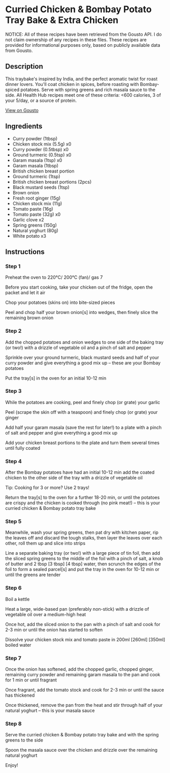 # Curried Chicken & Bombay Potato Tray Bake & Extra Chicken

NOTICE: All of these recipes have been retrieved from the Gousto API. I do not claim ownership of any recipes in these files. These recipes are provided for informational purposes only, based on publicly available data from Gousto.

## Description

This traybake's inspired by India, and the perfect aromatic twist for roast dinner lovers. You'll coat chicken in spices, before roasting with Bombay-spiced potatoes. Serve with spring greens and rich masala sauce to the side. All Health Hub recipes meet one of these criteria: <600 calories, 3 of your 5/day, or a source of protein.

[View on Gousto](https://www.gousto.co.uk/recipes/cookbook/curried-chicken-bombay-potato-tray-bake-extra-chicken)

## Ingredients

- Curry powder (1tbsp)
- Chicken stock mix (5.5g) x0
- Curry powder (0.5tbsp) x0
- Ground turmeric (0.5tsp) x0
- Garam masala (1tsp) x0
- Garam masala (1tbsp)
- British chicken breast portion
- Ground turmeric (1tsp)
- British chicken breast portions (2pcs)
- Black mustard seeds (1tsp)
- Brown onion
- Fresh root ginger (15g)
- Chicken stock mix (11g)
- Tomato paste (16g)
- Tomato paste (32g) x0
- Garlic clove x2
- Spring greens (150g)
- Natural yoghurt (80g)
- White potato x3

## Instructions


### Step 1

Preheat the oven to 220°C/ 200°C (fan)/ gas 7

Before you start cooking, take your chicken out of the fridge, open the packet and let it air

Chop your potatoes (skins on) into bite-sized pieces

Peel and chop half your brown onion[s] into wedges, then finely slice the remaining brown onion


### Step 2

Add the chopped potatoes and onion wedges to one side of the baking tray (or two!) with a drizzle of vegetable oil and a pinch of salt and pepper

Sprinkle over your ground turmeric, black mustard seeds and half of your curry powder and give everything a good mix up – these are your Bombay potatoes

Put the tray[s] in the oven for an initial 10-12 min


### Step 3

While the potatoes are cooking, peel and finely chop (or grate) your garlic

Peel (scrape the skin off with a teaspoon) and finely chop (or grate) your ginger

Add half your garam masala (save the rest for later!) to a plate with a pinch of salt and pepper and give everything a good mix up

Add your chicken breast portions to the plate and turn them several times until fully coated


### Step 4

After the Bombay potatoes have had an initial 10-12 min add the coated chicken to the other side of the tray with a drizzle of vegetable oil

Tip: Cooking for 3 or more? Use 2 trays!

Return the tray[s] to the oven for a further 18-20 min, or until the potatoes are crispy and the chicken is cooked through (no pink meat!) – this is your curried chicken & Bombay potato tray bake


### Step 5

Meanwhile, wash your spring greens, then pat dry with kitchen paper, rip the leaves off and discard the tough stalks, then layer the leaves over each other, roll them up and slice into strips

Line a separate baking tray (or two!) with a large piece of tin foil, then add the sliced spring greens to the middle of the foil with a pinch of salt, a knob of butter and 2 tbsp <span class="text-purple">[3 tbsp]</span> <span class="text-danger">[4 tbsp]</span> water, then scrunch the edges of the foil to form a sealed parcel[s] and put the tray in the oven for 10-12 min or until the greens are tender


### Step 6

Boil a kettle

Heat a large, wide-based pan (preferably non-stick) with a drizzle of vegetable oil over a medium-high heat

Once hot, add the sliced onion to the pan with a pinch of salt and cook for 2-3 min or until the onion has started to soften

Dissolve your chicken stock mix and tomato paste in 200ml <span class="text-purple">[260ml] </span><span class="text-danger">[350ml]</span> boiled water


### Step 7

Once the onion has softened, add the chopped garlic, chopped ginger, remaining curry powder and remaining garam masala to the pan and cook for 1 min or until fragrant

Once fragrant, add the tomato stock and cook for 2-3 min or until the sauce has thickened

Once thickened, remove the pan from the heat and stir through half of your natural yoghurt – this is your masala sauce

### Step 8

Serve the curried chicken & Bombay potato tray bake and with the spring greens to the side

Spoon the masala sauce over the chicken and drizzle over the remaining natural yoghurt

Enjoy!

